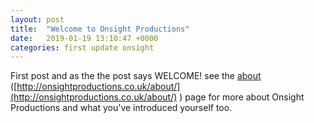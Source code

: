 ```yaml
---
layout: post
title:  "Welcome to Onsight Productions"
date:   2019-01-19 13:10:47 +0000
categories: first update onsight
---
```


First post and as the the post says WELCOME! see the [about](http://onsightproductions.co.uk/about/) ([http://onsightproductions.co.uk/about/](http://onsightproductions.co.uk/about/) ) page for more about Onsight Productions and what you've introduced yourself too. 